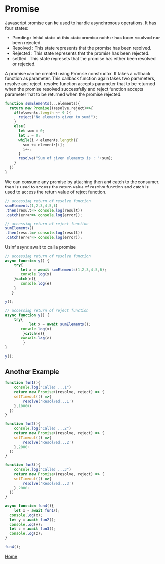 # Promise

Javascript promise can be used to handle asynchronous operations. It has four states:

- Pending : Initial state, at this state promise neither has been resolved nor been rejected.
- Resolved : This state represents that the promise has been resolved.
- Rejected : This state represents that the promise has been rejected.
- settled : This state represets that the promise has either been resolved or rejected.

A promise can be created using Promise constructor. It takes a callback function as parameter. This callback function again takes two parameters, resolve and reject. resolve function accepts parameter that to be returned when the promise resolved successfully and reject function accepts parameter that to be returned when the promise rejected.

```js
function sumElements(...elements){
  return new Promise((resolve,reject)=>{
    if(elements.length <= 0 ){
      reject("No elements given to sum!");
    }
    else{
      let sum = 0;
      let i = 0;
      while(i < elements.length){
        sum += elements[i];
        i++;
      }
      resolve("Sum of given elements is : "+sum);
    }
  })
}
```

We can consume any promise by attaching then and catch to the consumer. then is used to access the return value of resolve function and catch is used to access the return value of reject function.

```js
// accessing return of resolve function
sumElements(1,2,3,4,5,6)
.then(result=> console.log(result))
.catch(error=> console.log(error));
```

```js
// accessing return of reject function
sumElements()
.then(result=> console.log(result))
.catch(error=> console.log(error));
```

Usinf async await to call a promise

```js
// accessing return of resolve function
async function y() {
	try{
	   let x = await sumElements(1,2,3,4,5,6);
  	   console.log(x)
	}catch(e){
  	   console.log(e)
  	}
   }

y();
```

```js
// accessing return of reject function
async function y() {
	try{
    	   let x = await sumElements();
  	   console.log(x)
        }catch(e){
  	   console.log(e)
        }
}

y();
```

## Another Example

```js
function fun1(){
	console.log("Called ...1")
	return new Promise((resolve, reject) => {
  	setTimeout(() =>{
    	resolve('Resolved...1')
    },10000)
  })
}

function fun2(){
	console.log("Called ...2")
	return new Promise((resolve, reject) => {
  	setTimeout(() =>{
    	resolve('Resolved...2')
    },2000)
  })
}

function fun3(){
	console.log("Called ...3")
	return new Promise((resolve, reject) => {
  	setTimeout(() =>{
    	resolve('Resolved...3')
    },2000)
  })
}

async function fun4(){
	let x = await fun1();
  console.log(x);
  let y = await fun2();
  console.log(y);
  let z = await fun3();
  console.log(z);
}

fun4();
```


[Home](https://github.com/subratsir/DSA-JavaScript/blob/main/subratsir/README.md)
